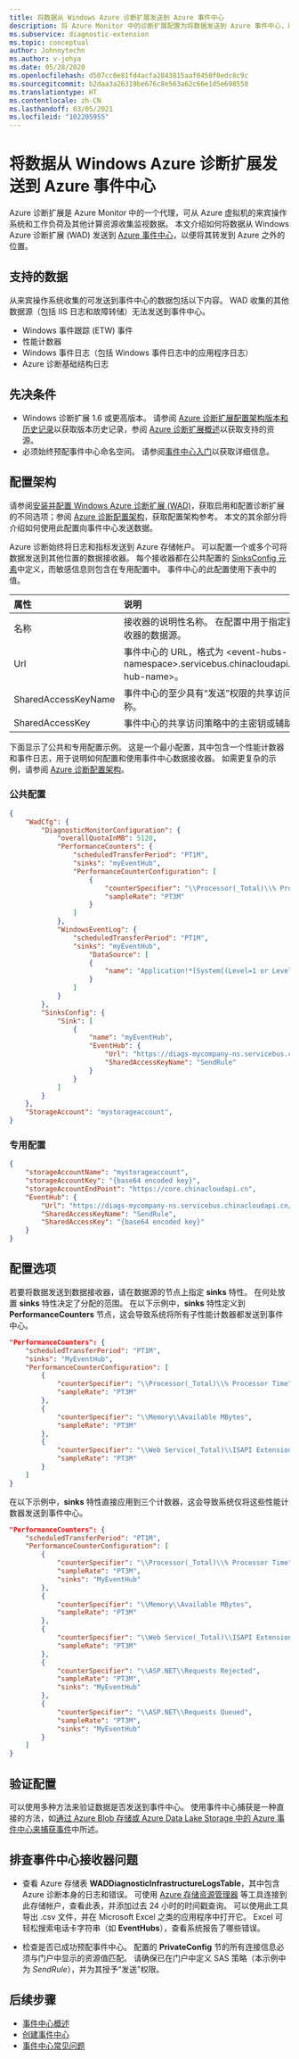 ```yaml
---
title: 将数据从 Windows Azure 诊断扩展发送到 Azure 事件中心
description: 将 Azure Monitor 中的诊断扩展配置为将数据发送到 Azure 事件中心，以便将其转发到 Azure 之外的位置。
ms.subservice: diagnostic-extension
ms.topic: conceptual
author: Johnnytechn
ms.author: v-johya
ms.date: 05/28/2020
ms.openlocfilehash: d507cc0e81fd4acfa2843815aaf0450f0edc8c9c
ms.sourcegitcommit: b2daa3a26319be676c8e563a62c66e1d5e698558
ms.translationtype: HT
ms.contentlocale: zh-CN
ms.lasthandoff: 03/05/2021
ms.locfileid: "102205955"
---
```

# <a name="send-data-from-windows-azure-diagnostics-extension-to-azure-event-hubs"></a>将数据从 Windows Azure 诊断扩展发送到 Azure 事件中心
Azure 诊断扩展是 Azure Monitor 中的一个代理，可从 Azure 虚拟机的来宾操作系统和工作负荷及其他计算资源收集监视数据。 本文介绍如何将数据从 Windows Azure 诊断扩展 (WAD) 发送到 [Azure 事件中心](https://www.azure.cn/home/features/event-hubs/)，以便将其转发到 Azure 之外的位置。

## <a name="supported-data"></a>支持的数据

从来宾操作系统收集的可发送到事件中心的数据包括以下内容。 WAD 收集的其他数据源（包括 IIS 日志和故障转储）无法发送到事件中心。

* Windows 事件跟踪 (ETW) 事件
* 性能计数器
* Windows 事件日志（包括 Windows 事件日志中的应用程序日志）
* Azure 诊断基础结构日志

## <a name="prerequisites"></a>先决条件

* Windows 诊断扩展 1.6 或更高版本。 请参阅 [Azure 诊断扩展配置架构版本和历史记录](diagnostics-extension-versions.md)以获取版本历史记录，参阅 [Azure 诊断扩展概述](diagnostics-extension-overview.md)以获取支持的资源。
* 必须始终预配事件中心命名空间。 请参阅[事件中心入门](../../event-hubs/event-hubs-dotnet-standard-getstarted-send.md)以获取详细信息。


## <a name="configuration-schema"></a>配置架构
请参阅[安装并配置 Windows Azure 诊断扩展 (WAD)](diagnostics-extension-windows-install.md)，获取启用和配置诊断扩展的不同选项；参阅 [Azure 诊断配置架构](diagnostics-extension-schema-windows.md)，获取配置架构参考。 本文的其余部分将介绍如何使用此配置向事件中心发送数据。 

Azure 诊断始终将日志和指标发送到 Azure 存储帐户。 可以配置一个或多个可将数据发送到其他位置的数据接收器。 每个接收器都在公共配置的 [SinksConfig 元素](diagnostics-extension-schema-windows.md#sinksconfig-element)中定义，而敏感信息则包含在专用配置中。 事件中心的此配置使用下表中的值。

| 属性 | 说明 |
|:---|:---|
| 名称 | 接收器的说明性名称。 在配置中用于指定要发送到接收器的数据源。 |
| Url  | 事件中心的 URL，格式为 \<event-hubs-namespace\>.servicebus.chinacloudapi.cn/\<event-hub-name\>。          |
| SharedAccessKeyName | 事件中心的至少具有“发送”权限的共享访问策略的名称。 |
| SharedAccessKey     | 事件中心的共享访问策略中的主密钥或辅助密钥。 |

下面显示了公共和专用配置示例。 这是一个最小配置，其中包含一个性能计数器和事件日志，用于说明如何配置和使用事件中心数据接收器。 如需更复杂的示例，请参阅 [Azure 诊断配置架构](diagnostics-extension-schema-windows.md)。

### <a name="public-configuration"></a>公共配置

```JSON
{
    "WadCfg": {
        "DiagnosticMonitorConfiguration": {
            "overallQuotaInMB": 5120,
            "PerformanceCounters": {
                "scheduledTransferPeriod": "PT1M",
                "sinks": "myEventHub",
                "PerformanceCounterConfiguration": [
                    {
                        "counterSpecifier": "\\Processor(_Total)\\% Processor Time",
                        "sampleRate": "PT3M"
                    }
                ]
            },
            "WindowsEventLog": {
                "scheduledTransferPeriod": "PT1M",
                "sinks": "myEventHub",
                    "DataSource": [
                    {
                        "name": "Application!*[System[(Level=1 or Level=2 or Level=3)]]"
                    }
                ]
            }
        },
        "SinksConfig": {
            "Sink": [
                {
                    "name": "myEventHub",
                    "EventHub": {
                        "Url": "https://diags-mycompany-ns.servicebus.chinacloudapi.cn/diageventhub",
                        "SharedAccessKeyName": "SendRule"
                    }
                }
            ]
        }
    },
    "StorageAccount": "mystorageaccount",
}
```


### <a name="private-configuration"></a>专用配置

```JSON
{
    "storageAccountName": "mystorageaccount",
    "storageAccountKey": "{base64 encoded key}",
    "storageAccountEndPoint": "https://core.chinacloudapi.cn",
    "EventHub": {
        "Url": "https://diags-mycompany-ns.servicebus.chinacloudapi.cn/diageventhub",
        "SharedAccessKeyName": "SendRule",
        "SharedAccessKey": "{base64 encoded key}"
    }
}
```



## <a name="configuration-options"></a>配置选项
若要将数据发送到数据接收器，请在数据源的节点上指定 **sinks** 特性。 在何处放置 **sinks** 特性决定了分配的范围。 在以下示例中，**sinks** 特性定义到 **PerformanceCounters** 节点，这会导致系统将所有子性能计数器都发送到事件中心。

```JSON
"PerformanceCounters": {
    "scheduledTransferPeriod": "PT1M",
    "sinks": "MyEventHub",
    "PerformanceCounterConfiguration": [
        {
            "counterSpecifier": "\\Processor(_Total)\\% Processor Time",
            "sampleRate": "PT3M"
        },
        {
            "counterSpecifier": "\\Memory\\Available MBytes",
            "sampleRate": "PT3M"
        },
        {
            "counterSpecifier": "\\Web Service(_Total)\\ISAPI Extension Requests/sec",
            "sampleRate": "PT3M"
        }
    ]
}
```


在以下示例中，**sinks** 特性直接应用到三个计数器，这会导致系统仅将这些性能计数器发送到事件中心。 

```JSON
"PerformanceCounters": {
    "scheduledTransferPeriod": "PT1M",
    "PerformanceCounterConfiguration": [
        {
            "counterSpecifier": "\\Processor(_Total)\\% Processor Time",
            "sampleRate": "PT3M",
            "sinks": "MyEventHub"
        },
        {
            "counterSpecifier": "\\Memory\\Available MBytes",
            "sampleRate": "PT3M"
        },
        {
            "counterSpecifier": "\\Web Service(_Total)\\ISAPI Extension Requests/sec",
            "sampleRate": "PT3M"
        },
        {
            "counterSpecifier": "\\ASP.NET\\Requests Rejected",
            "sampleRate": "PT3M",
            "sinks": "MyEventHub"
        },
        {
            "counterSpecifier": "\\ASP.NET\\Requests Queued",
            "sampleRate": "PT3M",
            "sinks": "MyEventHub"
        }
    ]
}
```

## <a name="validating-configuration"></a>验证配置
可以使用多种方法来验证数据是否发送到事件中心。 使用事件中心捕获是一种直接的方法，如[通过 Azure Blob 存储或 Azure Data Lake Storage 中的 Azure 事件中心来捕获事件](../../event-hubs/event-hubs-capture-overview.md)中所述。 


## <a name="troubleshoot-event-hubs-sinks"></a>排查事件中心接收器问题

- 查看 Azure 存储表 **WADDiagnosticInfrastructureLogsTable**，其中包含 Azure 诊断本身的日志和错误。 可使用 [Azure 存储资源管理器](https://www.storageexplorer.com) 等工具连接到此存储帐户，查看此表，并添加过去 24 小时的时间戳查询。 可以使用此工具导出 .csv 文件，并在 Microsoft Excel 之类的应用程序中打开它。 Excel 可轻松搜索电话卡字符串（如 **EventHubs**），查看系统报告了哪些错误。  

- 检查是否已成功预配事件中心。 配置的 **PrivateConfig** 节的所有连接信息必须与门户中显示的资源值匹配。 请确保已在门户中定义 SAS 策略（本示例中为 *SendRule*），并为其授予“发送”权限。  

## <a name="next-steps"></a>后续步骤

* [事件中心概述](../../event-hubs/event-hubs-about.md)
* [创建事件中心](../../event-hubs/event-hubs-create.md)
* [事件中心常见问题](../../event-hubs/event-hubs-faq.md)

<!-- Images. -->
[0]: ../../event-hubs/media/event-hubs-streaming-azure-diags-data/dashboard.png




